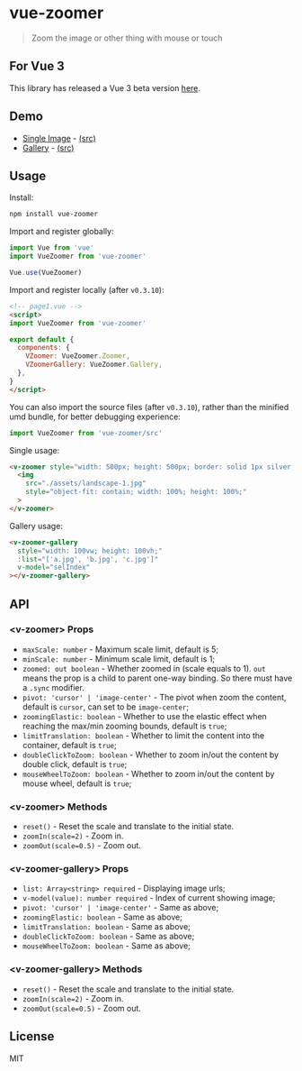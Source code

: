 # vue-zoomer

> Zoom the image or other thing with mouse or touch

## For Vue 3

This library has released a Vue 3 beta version [here](https://github.com/jarvisniu/vue-zoomer/tree/next).

## Demo

- [Single Image](https://unpkg.com/vue-zoomer/dist/demo/basic.html) -
  [(src)](https://github.com/jarvisniu/vue-zoomer/blob/master/demo/basic/app.vue)
- [Gallery](https://unpkg.com/vue-zoomer/dist/demo/gallery.html) -
  [(src)](https://github.com/jarvisniu/vue-zoomer/blob/master/demo/gallery/app.vue)

## Usage

Install:

```bash
npm install vue-zoomer
```

Import and register globally:

```js
import Vue from 'vue'
import VueZoomer from 'vue-zoomer'

Vue.use(VueZoomer)
```

Import and register locally (after `v0.3.10`):

```html
<!-- page1.vue -->
<script>
import VueZoomer from 'vue-zoomer'

export default {
  components: {
    VZoomer: VueZoomer.Zoomer,
    VZoomerGallery: VueZoomer.Gallery,
  },
}
</script>
```

You can also import the source files (after `v0.3.10`), rather than
the minified umd bundle, for better debugging experience:
```js
import VueZoomer from 'vue-zoomer/src'
```

Single usage:

```html
<v-zoomer style="width: 500px; height: 500px; border: solid 1px silver;">
  <img
    src="./assets/landscape-1.jpg"
    style="object-fit: contain; width: 100%; height: 100%;"
  >
</v-zoomer>
```

Gallery usage:

```html
<v-zoomer-gallery
  style="width: 100vw; height: 100vh;"
  :list="['a.jpg', 'b.jpg', 'c.jpg']"
  v-model="selIndex"
></v-zoomer-gallery>
```

## API

### &lt;v-zoomer&gt; Props

- `maxScale: number` - Maximum scale limit, default is 5;
- `minScale: number` - Minimum scale limit, default is 1;
- `zoomed: out boolean` - Whether zoomed in (scale equals to 1). `out` means the prop is a child to parent one-way binding. So there must have a `.sync` modifier.
- `pivot: 'cursor' | 'image-center'` - The pivot when zoom the content, default is `cursor`, can set to be `image-center`;
- `zoomingElastic: boolean` - Whether to use the elastic effect when reaching the max/min zooming bounds, default is `true`;
- `limitTranslation: boolean` - Whether to limit the content into the container, default is `true`;
- `doubleClickToZoom: boolean` - Whether to zoom in/out the content by double click, default is `true`;
- `mouseWheelToZoom: boolean` - Whether to zoom in/out the content by mouse wheel, default is `true`;

### &lt;v-zoomer&gt; Methods

- `reset()` - Reset the scale and translate to the initial state.
- `zoomIn(scale=2)` - Zoom in.
- `zoomOut(scale=0.5)` - Zoom out.

### &lt;v-zoomer-gallery&gt; Props

- `list: Array<string> required` - Displaying image urls;
- `v-model(value): number required` - Index of current showing image;
- `pivot: 'cursor' | 'image-center'` - Same as above;
- `zoomingElastic: boolean` - Same as above;
- `limitTranslation: boolean` - Same as above;
- `doubleClickToZoom: boolean` - Same as above;
- `mouseWheelToZoom: boolean` - Same as above;

### &lt;v-zoomer-gallery&gt; Methods

- `reset()` - Reset the scale and translate to the initial state.
- `zoomIn(scale=2)` - Zoom in.
- `zoomOut(scale=0.5)` - Zoom out.

## License

MIT
